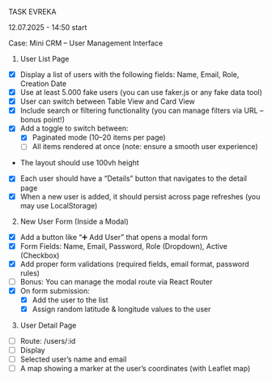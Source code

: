 TASK EVREKA

12.07.2025 - 14:50 start

Case: Mini CRM – User Management Interface

1. User List Page

- [x] Display a list of users with the following fields: Name, Email, Role, Creation Date
- [x] Use at least 5.000 fake users (you can use faker.js or any fake data tool)
- [x] User can switch between Table View and Card View
- [x] Include search or filtering functionality (you can manage filters via URL – bonus point!)
- [x] Add a toggle to switch between:
  - [x] Paginated mode (10–20 items per page)
  - [ ] All items rendered at once (note: ensure a smooth user experience)
- The layout should use 100vh height
- [x] Each user should have a “Details” button that navigates to the detail page
- [x] When a new user is added, it should persist across page refreshes (you may use
      LocalStorage)

2. New User Form (Inside a Modal)

- [x] Add a button like “➕ Add User” that opens a modal form
- [x] Form Fields: Name, Email, Password, Role (Dropdown), Active (Checkbox)
- [x] Add proper form validations (required fields, email format, password rules)
- [ ] Bonus: You can manage the modal route via React Router
- [x] On form submission:
  - [x] Add the user to the list
  - [x] Assign random latitude & longitude values to the user

3. User Detail Page

- [ ] Route: /users/:id
- [ ] Display
- [ ] Selected user’s name and email
- [ ] A map showing a marker at the user’s coordinates (with Leaflet map)
